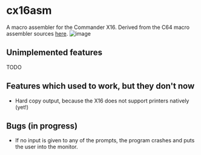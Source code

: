 # cx16asm
A macro assembler for the Commander X16. Derived from the C64 macro assembler sources [here](https://github.com/mist64/cbmsrc/tree/master/ASSEMBLER_C64_REC).
![image](https://github.com/calmsacibis995/pics/cx16asm.png)

## Unimplemented features
TODO

## Features which used to work, but they don't now
 * Hard copy output, because the X16 does not support printers natively (yet!)

## Bugs (in progress)
 * If no input is given to any of the prompts, the program crashes and puts the user into the monitor.
